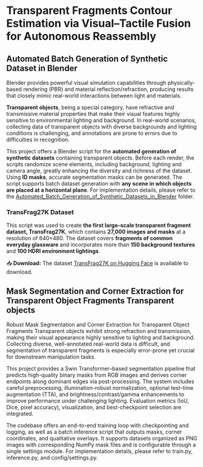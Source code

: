 # Transparent Fragments Contour Estimation via Visual–Tactile Fusion for Autonomous Reassembly

## Automated Batch Generation of Synthetic Dataset in Blender

Blender provides powerful visual simulation capabilities through physically-based rendering (PBR) and material reflection/refraction, producing results that closely mimic real-world interactions between light and materials. 

**Transparent objects**, being a special category, have refractive and transmissive material properties that make their visual features highly sensitive to environmental lighting and background. In real-world scenarios, collecting data of transparent objects with diverse backgrounds and lighting conditions is challenging, and annotations are prone to errors due to difficulties in recognition.

This project offers a Blender script for the **automated generation of synthetic datasets** containing transparent objects. Before each render, the scripts randomize scene elements, including background, lighting and camera angle, greatly enhancing the diversity and richness of the dataset. Using **ID masks**, accurate segmentation masks can be generated. The script supports batch dataset generation with **any scene in which objects are placed at a horizontal plane**. For implementation details, please refer to the [Automated_Batch_Generation_of_Synthetic_Datasets_in_Blender](https://github.com/Keithllin/Transparent-Fragments-Contour-Estimation/tree/main/Automated_Batch_Generation_of_Synthetic_Datasets_in_Blender)
 folder.
### TransFrag27K Dataset

This script was used to create **the first large-scale transparent fragment dataset, TransFrag27K**, which contains **27,000 images and masks** at a resolution of 640×480. 
The dataset covers **fragments of common everyday glassware** and incorporates more than **150 background textures** and **100 HDRI environment lightings**.  

📥 **Download:** The dataset [TransFrag27K on Hugging Face](https://huggingface.co/datasets/chenbr7/TransFrag27K) is available to download. 

## Mask Segmentation and Corner Extraction for Transparent Object Fragments Transparent objects
Robust Mask Segmentation and Corner Extraction for Transparent Object Fragments Transparent objects exhibit strong refraction and transmission, making their visual appearance highly sensitive to lighting and background. Collecting diverse, well-annotated real-world data is difficult, and segmentation of transparent fragments is especially error-prone yet crucial for downstream manipulation tasks.

This project provides a Swin Transformer–based segmentation pipeline that predicts high-quality binary masks from RGB images and derives corner endpoints along dominant edges via post-processing. The system includes careful preprocessing, illumination-robust normalization, optional test-time augmentation (TTA), and brightness/contrast/gamma enhancements to improve performance under challenging lighting. Evaluation metrics (IoU, Dice, pixel accuracy), visualization, and best-checkpoint selection are integrated.

The codebase offers an end-to-end training loop with checkpointing and logging, as well as a batch inference script that outputs masks, corner coordinates, and qualitative overlays. It supports datasets organized as PNG images with corresponding NumPy mask files and is configurable through a single settings module. For implementation details, please refer to train.py, inference.py, and config/settings.py.

